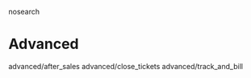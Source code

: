 nosearch  

# Advanced

<div class="toctree" titlesonly="">

advanced/after_sales advanced/close_tickets advanced/track_and_bill

</div>

